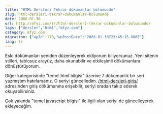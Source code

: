 ```yaml
---
title: "HTML Dersleri Tekrar dökümanlar bölümünde"
slug: html-dersleri-tekrar-dokumanlar-bolumunde
date: 2008-01-30
url: http://mfyz.com/tr/html-dersleri-tekrar-dokumanlar-bolumunde/
tags: ["dersler","html","mfyz.com"]
category: mfyz.com
migration: {"wpId":170,"wpPostDate":"2008-01-30T23:45:15.000Z"}
lang: tr
---
```


Eski dökümanları yeniden düzenleyerek ekliyorum biliyorsunuz. Yeni sitenin stilleri, tablosuz arayüz, daha okunabilir ve etkileşimli dökümanlara dönüştürüyorum.

Diğer kategorisinde "temel html bilgisi" üzerine 7 dökümanlık bir seri yazmıştım hatırlarsanız. O seriyi güncelledim. [/html-dersleri-giris/](/html-dersleri-giris/) adresinden giriş dökümanına erişebilir, seriyi oradan takip ederek okuyabilirsiniz.

Çok yakında "temel javascript bilgisi" ile ilgili olan seriyi de güncelleyerek ekleyeceğim.